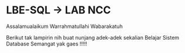 # LBE-SQL -> LAB NCC

Assalamualaikum Warrahmatullahi Wabarakatuh

Berikut tak lampirin nih buat nunjang adek-adek sekalian Belajar Sistem Database Semangat yak gaes !!!!!








